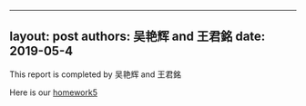 
---
layout: post
authors: 吴艳辉 and 王君銘
date: 2019-05-4
---

This report is completed by 吴艳辉 and 王君銘

Here is our  [homework5]({{site.baseurl}}/assets/tree.pdf)
